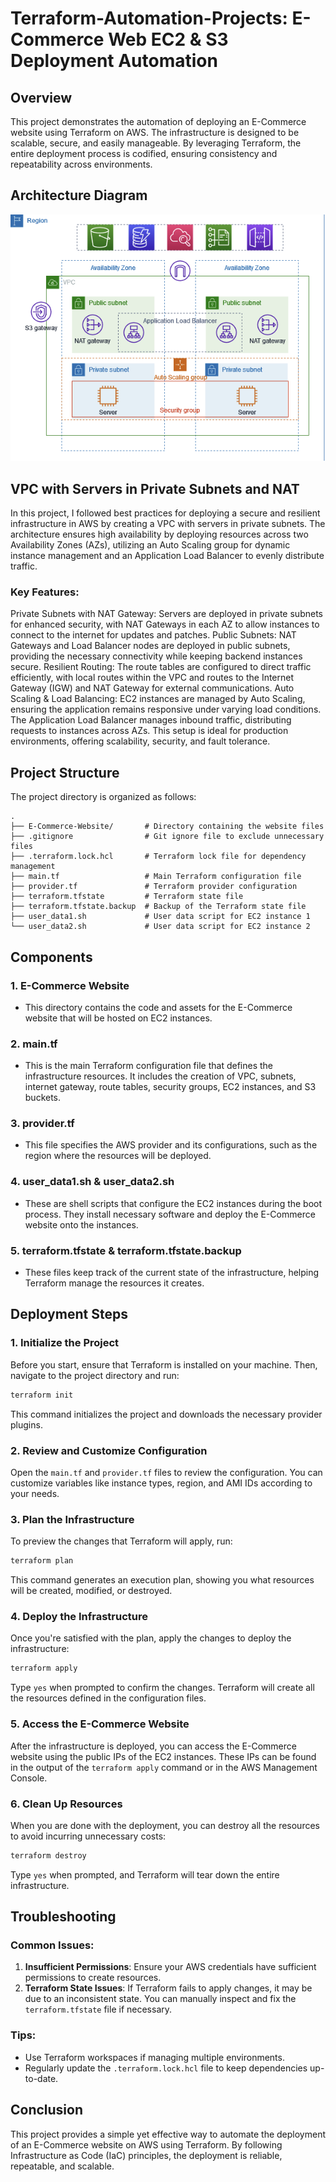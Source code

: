 

# Terraform-Automation-Projects: E-Commerce Web EC2 & S3 Deployment Automation

## Overview

This project demonstrates the automation of deploying an E-Commerce website using Terraform on AWS. The infrastructure is designed to be scalable, secure, and easily manageable. By leveraging Terraform, the entire deployment process is codified, ensuring consistency and repeatability across environments.

## Architecture Diagram

![Architecture Diagram](arc.png)


## VPC with Servers in Private Subnets and NAT
In this project, I followed best practices for deploying a secure and resilient infrastructure in AWS by creating a VPC with servers in private subnets. The architecture ensures high availability by deploying resources across two Availability Zones (AZs), utilizing an Auto Scaling group for dynamic instance management and an Application Load Balancer to evenly distribute traffic.

### Key Features:
Private Subnets with NAT Gateway: Servers are deployed in private subnets for enhanced security, with NAT Gateways in each AZ to allow instances to connect to the internet for updates and patches.
Public Subnets: NAT Gateways and Load Balancer nodes are deployed in public subnets, providing the necessary connectivity while keeping backend instances secure.
Resilient Routing: The route tables are configured to direct traffic efficiently, with local routes within the VPC and routes to the Internet Gateway (IGW) and NAT Gateway for external communications.
Auto Scaling & Load Balancing: EC2 instances are managed by Auto Scaling, ensuring the application remains responsive under varying load conditions. The Application Load Balancer manages inbound traffic, distributing requests to instances across AZs.
This setup is ideal for production environments, offering scalability, security, and fault tolerance.

## Project Structure

The project directory is organized as follows:

```
.
├── E-Commerce-Website/       # Directory containing the website files
├── .gitignore                # Git ignore file to exclude unnecessary files
├── .terraform.lock.hcl       # Terraform lock file for dependency management
├── main.tf                   # Main Terraform configuration file
├── provider.tf               # Terraform provider configuration
├── terraform.tfstate         # Terraform state file
├── terraform.tfstate.backup  # Backup of the Terraform state file
├── user_data1.sh             # User data script for EC2 instance 1
└── user_data2.sh             # User data script for EC2 instance 2
```

## Components

### 1. **E-Commerce Website**
   - This directory contains the code and assets for the E-Commerce website that will be hosted on EC2 instances.

### 2. **main.tf**
   - This is the main Terraform configuration file that defines the infrastructure resources. It includes the creation of VPC, subnets, internet gateway, route tables, security groups, EC2 instances, and S3 buckets.

### 3. **provider.tf**
   - This file specifies the AWS provider and its configurations, such as the region where the resources will be deployed.

### 4. **user_data1.sh & user_data2.sh**
   - These are shell scripts that configure the EC2 instances during the boot process. They install necessary software and deploy the E-Commerce website onto the instances.

### 5. **terraform.tfstate & terraform.tfstate.backup**
   - These files keep track of the current state of the infrastructure, helping Terraform manage the resources it creates.

## Deployment Steps

### 1. **Initialize the Project**

Before you start, ensure that Terraform is installed on your machine. Then, navigate to the project directory and run:

```bash
terraform init
```

This command initializes the project and downloads the necessary provider plugins.

### 2. **Review and Customize Configuration**

Open the `main.tf` and `provider.tf` files to review the configuration. You can customize variables like instance types, region, and AMI IDs according to your needs.

### 3. **Plan the Infrastructure**

To preview the changes that Terraform will apply, run:

```bash
terraform plan
```

This command generates an execution plan, showing you what resources will be created, modified, or destroyed.

### 4. **Deploy the Infrastructure**

Once you're satisfied with the plan, apply the changes to deploy the infrastructure:

```bash
terraform apply
```

Type `yes` when prompted to confirm the changes. Terraform will create all the resources defined in the configuration files.

### 5. **Access the E-Commerce Website**

After the infrastructure is deployed, you can access the E-Commerce website using the public IPs of the EC2 instances. These IPs can be found in the output of the `terraform apply` command or in the AWS Management Console.

### 6. **Clean Up Resources**

When you are done with the deployment, you can destroy all the resources to avoid incurring unnecessary costs:

```bash
terraform destroy
```

Type `yes` when prompted, and Terraform will tear down the entire infrastructure.



## Troubleshooting

### Common Issues:

1. **Insufficient Permissions**: Ensure your AWS credentials have sufficient permissions to create resources.
2. **Terraform State Issues**: If Terraform fails to apply changes, it may be due to an inconsistent state. You can manually inspect and fix the `terraform.tfstate` file if necessary.

### Tips:

- Use Terraform workspaces if managing multiple environments.
- Regularly update the `.terraform.lock.hcl` file to keep dependencies up-to-date.

## Conclusion

This project provides a simple yet effective way to automate the deployment of an E-Commerce website on AWS using Terraform. By following Infrastructure as Code (IaC) principles, the deployment is reliable, repeatable, and scalable.

